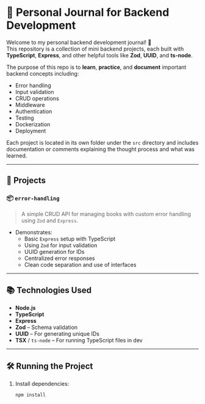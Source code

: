 # 🧠 Personal Journal for Backend Development

Welcome to my personal backend development journal! 🚀  
This repository is a collection of mini backend projects, each built with **TypeScript**, **Express**, and other helpful tools like **Zod**, **UUID**, and **ts-node**.

The purpose of this repo is to **learn**, **practice**, and **document** important backend concepts including:

- Error handling
- Input validation
- CRUD operations
- Middleware
- Authentication
- Testing
- Dockerization
- Deployment

Each project is located in its own folder under the `src` directory and includes documentation or comments explaining the thought process and what was learned.

---

## 📁 Projects

### 📦 `error-handling`

> A simple CRUD API for managing books with custom error handling using `Zod` and `Express`.

- Demonstrates:
  - Basic `Express` setup with TypeScript
  - Using `Zod` for input validation
  - UUID generation for IDs
  - Centralized error responses
  - Clean code separation and use of interfaces

---

## 📚 Technologies Used

- **Node.js**
- **TypeScript**
- **Express**
- **Zod** – Schema validation
- **UUID** – For generating unique IDs
- **TSX** / `ts-node` – For running TypeScript files in dev

---

## 🛠️ Running the Project

1. Install dependencies:
   ```bash
   npm install
   ```
